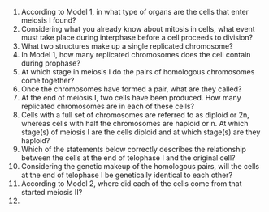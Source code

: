 1. According to Model 1, in what type of organs are the cells that enter meiosis I found?
2. Considering what you already know about mitosis in cells, what event must take place during interphase before a cell proceeds to division?
3. What two structures make up a single replicated chromosome?
4. In Model 1, how many replicated chromosomes does the cell contain during prophase?
5. At which stage in meiosis I do the pairs of homologous chromosomes come together?
6. Once the chromosomes have formed a pair, what are they called?
7. At the end of meiosis I, two cells have been produced. How many replicated chromosomes are in each of these cells?
8. Cells with a full set of chromosomes are referred to as diploid or 2n, whereas cells with half the chromosomes are haploid or n. At which stage(s) of meiosis I are the cells diploid and at which stage(s) are they haploid?
9. Which of the statements below correctly describes the relationship between the cells at the end of telophase I and the original cell?
10. Considering the genetic makeup of the homologous pairs, will the cells at the end of telophase I be genetically identical to each other?
11. According to Model 2, where did each of the cells come from that started meiosis II?
12. 